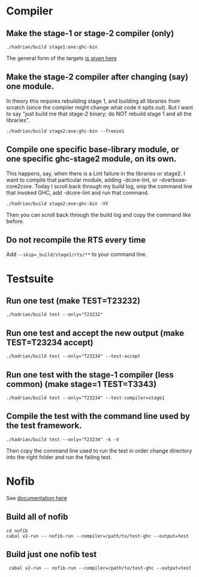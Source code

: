 # Compiler

## Make the stage-1 or stage-2 compiler (only)

```
./hadrian/build stage1:exe:ghc-bin
```
The general form of the targets [is given here](https://gitlab.haskell.org/ghc/ghc/-/blob/master/hadrian/README.md#building-libraries-and-executables)

## Make the stage-2 compiler after changing (say) one module.

In theory this requires rebuilding stage 1, and building all libraries from scratch (since the compiler might change what code it spits out).  But I want to say "just build me that stage-2 binary; do NOT rebuild stage 1 and all the libraries".

```
./hadrian/build stage2:exe:ghc-bin --freeze1
```

## Compile one specific base-library module, or one specific ghc-stage2 module, on its own.

This happens, say, when there is a Lint failure in the libraries or stage2.  I want to compile that particular module, adding -dcore-lint, or -dverbose-core2core.  Today I scroll back through my build log, snip the command line that invoked GHC, add -dcore-lint and run that command.

```
./hadrian/build stage2:exe:ghc-bin -VV
```

Then you can scroll back through the build log and copy the command like before.

## Do not recompile the RTS every time

Add `--skip=_build/stage1/rts/**` to your command line.

# Testsuite

## Run one test (make TEST=T23232)

```
./hadrian/build test --only="T23232"
```

## Run one test and accept the new output (make TEST=T23234 accept)

```
./hadrian/build test --only="T23234" --test-accept
```

## Run one test with the stage-1 compiler (less common) (make stage=1 TEST=T3343)

```
./hadrian/build test --only="T23234" --test-compiler=stage1
```


## Compile the test with the command line used by the test framework.

```
./hadrian/build test --only="T23234" -k -V
```

Then copy the command line used to run the test in order change directory
into the right folder and run the failing test.


# Nofib

See [documentation here](https://gitlab.haskell.org/ghc/nofib/-/blob/master/shake/README.mkd)

## Build all of nofib

```
cd nofib
cabal v2-run -- nofib-run --compiler=/path/to/test-ghc --output=test
```

## Build just one nofib test
```
 cabal v2-run -- nofib-run --compiler=/path/to/test-ghc --output=test
```
